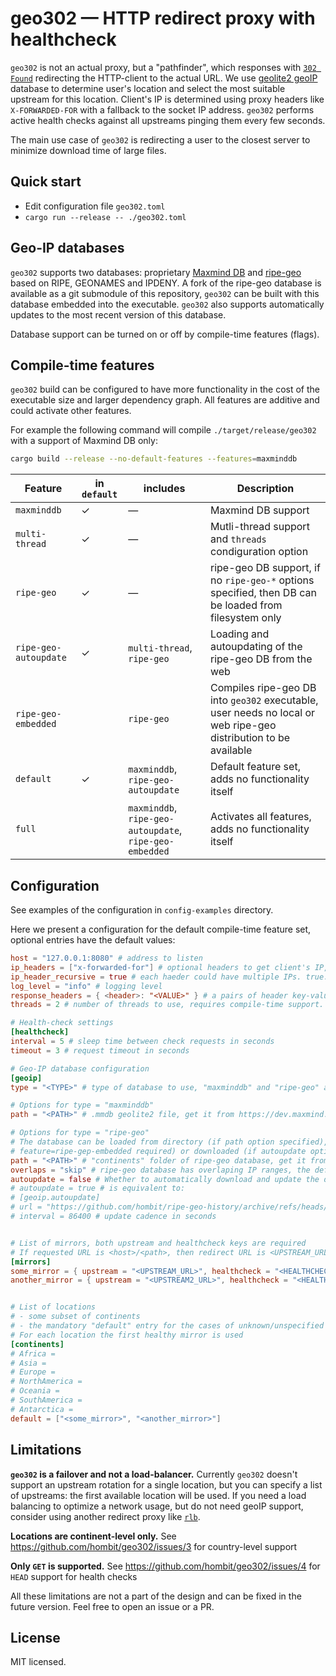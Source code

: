 # geo302 — HTTP redirect proxy with healthcheck

`geo302` is not an actual proxy, but a "pathfinder", which responses with [`302 Found`](https://developer.mozilla.org/en-US/docs/Web/HTTP/Status/302) redirecting the HTTP-client to the actual URL.
We use [geolite2 geoIP](https://dev.maxmind.com/geoip/geolite2-free-geolocation-data) database to determine user's location and select the most suitable upstream for this location.
Client's IP is determined using proxy headers like `X-FORWARDED-FOR` with a fallback to the socket IP address.
`geo302` performs active health checks against all upstreams pinging them every few seconds.

The main use case of `geo302` is redirecting a user to the closest server to minimize download time of large files.

## Quick start

- Edit configuration file `geo302.toml`
- `cargo run --release -- ./geo302.toml`

## Geo-IP databases

`geo302` supports two databases: proprietary [Maxmind DB](https://dev.maxmind.com)
and [ripe-geo](https://github.com/cbuijs/ripe-geo) based on RIPE, GEONAMES and IPDENY.
A fork of the ripe-geo database is available as a git submodule of this repository,
`geo302` can be built with this database embedded into the executable.
`geo302` also supports automatically updates to the most recent version of this database.

Database support can be turned on or off by compile-time features (flags).

## Compile-time features

`geo302` build can be configured to have more functionality in the cost of the executable size and larger dependency graph.
All features are additive and could activate other features.

For example the following command will compile `./target/release/geo302` with a support of Maxmind DB only:
```bash
cargo build --release --no-default-features --features=maxminddb
```

| Feature               | in `default` | includes | Description                                                                                                     |
|-----------------------|-------------|----------|-----------------------------------------------------------------------------------------------------------------|
| `maxminddb`           | ✓ | — | Maxmind DB support                                                                                              |
| `multi-thread`        | ✓ | — | Mutli-thread support and `threads` condiguration option                                                         |
| `ripe-geo`            | ✓ | — | ripe-geo DB support, if no `ripe-geo-*` options specified, then DB can be loaded from filesystem only           |
| `ripe-geo-autoupdate` | ✓ | `multi-thread`, `ripe-geo` | Loading and autoupdating of the ripe-geo DB from the web                                                        |
| `ripe-geo-embedded`   | | `ripe-geo` | Compiles ripe-geo DB into `geo302` executable, user needs no local or web ripe-geo distribution to be available |                                                   |
| `default`             | ✓ | `maxminddb`, `ripe-geo-autoupdate`                            | Default feature set, adds no functionality itself                                                               |
| `full`                | | `maxminddb`, `ripe-geo-autoupdate`, `ripe-geo-embedded`       | Activates all features, adds no functionality itself                                                            |

## Configuration

See examples of the configuration in `config-examples` directory.

Here we present a configuration for the default compile-time feature set, optional entries have the default values:

```toml
host = "127.0.0.1:8080" # address to listen
ip_headers = ["x-forwarded-for"] # optional headers to get client's IP, the first available is used
ip_header_recursive = true # each haeder could have multiple IPs. true: get the first ip in the header, false: get the last one
log_level = "info" # logging level
response_headers = { <header>: "<VALUE>" } # a pairs of header key-values to add to the server reply
threads = 2 # number of threads to use, requires compile-time support. Special value "cores" means number of available CPU cores

# Health-check settings
[healthcheck]
interval = 5 # sleep time between check requests in seconds
timeout = 3 # request timeout in seconds

# Geo-IP database configuration
[geoip]
type = "<TYPE>" # type of database to use, "maxminddb" and "ripe-geo" are supported

# Options for type = "maxminddb"
path = "<PATH>" # .mmdb geolite2 file, get it from https://dev.maxmind.com

# Options for type = "ripe-geo"
# The database can be loaded from directory (if path option specified), from embedded (compile-time
# feature=ripe-gep-embedded required) or downloaded (if autoupdate option is not false) automatically
path = "<PATH>" # "continents" folder of ripe-geo database, get it from https://github.com/cbuijs/ripe-geo
overlaps = "skip" # ripe-geo database has overlaping IP ranges, the default is to ignore it with "skip" value
autoupdate = false # Whether to automatically download and update the database
# autoupdate = true # is equivalent to:
# [geoip.autoupdate]
# url = "https://github.com/hombit/ripe-geo-history/archive/refs/heads/continents.tar.gz" # only .tar.gz is supported
# interval = 86400 # update cadence in seconds


# List of mirrors, both upstream and healthcheck keys are required
# If requested URL is <host>/<path>, then redirect URL is <UPSTREAM_URL>/<path>
[mirrors]
some_mirror = { upstream = "<UPSTREAM_URL>", healthcheck = "<HEALTHCHECK_URL>" }
another_mirror = { upstream = "<UPSTREAM2_URL>", healthcheck = "<HEALTHCHECK2_URL>" }


# List of locations
# - some subset of continents
# - the mandatory "default" entry for the cases of unknown/unspecified client location
# For each location the first healthy mirror is used
[continents]
# Africa =
# Asia =
# Europe =
# NorthAmerica =
# Oceania =
# SouthAmerica =
# Antarctica =
default = ["<some_mirror>", "<another_mirror>"]

```

## Limitations

**`geo302` is a failover and not a load-balancer.**
Currently `geo302` doesn't support an upstream rotation for a single location, but you can specify a list of upstreams: the first available location will be used.
If you need a load balancing to optimize a network usage, but do not need geoIP support, consider using another redirect proxy like [`rlb`](https://github.com/umputun/rlb).

**Locations are continent-level only.**
See https://github.com/hombit/geo302/issues/3 for country-level support

**Only `GET` is supported.**
See https://github.com/hombit/geo302/issues/4 for `HEAD` support for health checks

All these limitations are not a part of the design and can be fixed in the future version.
Feel free to open an issue or a PR.

## License

MIT licensed.
